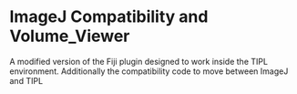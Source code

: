ImageJ Compatibility and Volume_Viewer
=============
A modified version of the Fiji plugin designed to work inside the TIPL environment. Additionally
the compatibility code to move between ImageJ and TIPL
